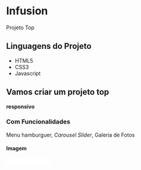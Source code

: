 # Infusion
 Projeto Top

## Linguagens do Projeto

* HTML5
* CSS3
* Javascript

##

## Vamos criar um **projeto top**
**responsivo**

### Com Funcionalidades
Menu hamburguer, *Carousel Slider*, Galeria de Fotos

#### Imagem

![Logo](img/logo.png)